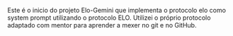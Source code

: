 Este é o inicio do projeto Elo-Gemini que implementa o protocolo elo como system prompt utilizando o protocolo ELO.
Utilizei o próprio protocolo adaptado com mentor para aprender a mexer no git e no GitHub.

